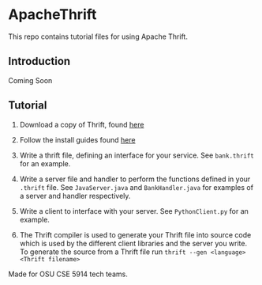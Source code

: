 # ApacheThrift

This repo contains tutorial files for using Apache Thrift.

## Introduction
Coming Soon

## Tutorial
1. Download a copy of Thrift, found [here](https://thift.apache.org)

2. Follow the install guides found [here](https://thrift.apache.org/docs/install/)

3. Write a thrift file, defining an interface for your service.  See `bank.thrift` for an example.

4. Write a server file and handler to perform the functions defined in your `.thrift` file.  See `JavaServer.java` and `BankHandler.java` for examples of a server and handler respectively.

5. Write a client to interface with your server.  See `PythonClient.py` for an example.

6. The Thrift compiler is used to generate your Thrift file into source code which is used by the different client libraries and the server you write. To generate the source from a Thrift file run
`thrift --gen <language> <Thrift filename>`

Made for OSU CSE 5914 tech teams.
